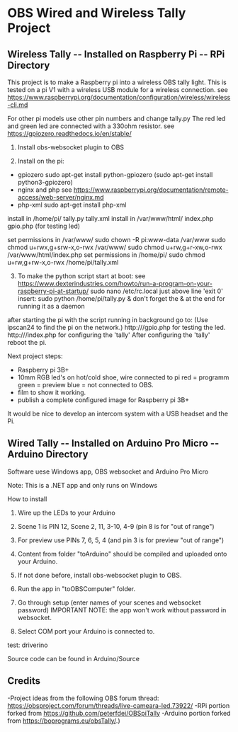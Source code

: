 OBS Wired and Wireless Tally Project
==================================================

Wireless Tally -- Installed on Raspberry Pi -- RPi Directory
----------------------------

This project is to make a Raspberry pi into a wireless OBS tally light.
This is tested on a pi V1 with a wireless USB module for a wireless connection.
see https://www.raspberrypi.org/documentation/configuration/wireless/wireless-cli.md

For other pi models use other pin numbers and change tally.py
The red led and green led are connected with a 330ohm resistor.
see https://gpiozero.readthedocs.io/en/stable/

1. Install obs-websocket plugin to OBS

2. Install on the pi:
- gpiozero
	sudo apt-get install python-gpiozero
	(sudo apt-get install python3-gpiozero)
- nginx and php
	see https://www.raspberrypi.org/documentation/remote-access/web-server/nginx.md
- php-xml
	sudo apt-get install php-xml

install in /home/pi/
	tally.py
	tally.xml
install in /var/www/html/
	index.php
	gpio.php (for testing led)

set permissions in /var/www/
	sudo chown -R pi:www-data /var/www
	sudo chmod u+rwx,g+srw-x,o-rwx /var/www/
	sudo chmod u+rw,g+r-xw,o-rwx /var/www/html/index.php
set permissions in /home/pi/
	sudo chmod u+rw,g+rw-x,o-rwx /home/pi/tally.xml

3. To make the python script start at boot:
	see https://www.dexterindustries.com/howto/run-a-program-on-your-raspberry-pi-at-startup/
	sudo nano /etc/rc.local
	just above line 'exit 0' insert:
	sudo python /home/pi/tally.py &
	don't forget the & at the end for running it as a daemon
	
after starting the pi with the script running in background go to:
(Use ipscan24 to find the pi on the network.)
http://<pi IP address>/gpio.php for testing the led.
http://<pi IP address>/index.php for configuring the 'tally'
After configuring the 'tally' reboot the pi.

Next project steps:
- Raspberry pi 3B+
- 10mm RGB led's on hot/cold shoe, wire connected to pi
	red = programm
	green = preview
	blue = not connected to OBS.
- film to show it working.
- publish a complete configured image for Raspberry pi 3B+

It would be nice to develop an intercom system with a USB headset and the Pi.

Wired Tally -- Installed on Arduino Pro Micro -- Arduino Directory
----------------------------

Software uese Windows app, OBS websocket and Arduino Pro Micro

Note: This is a .NET app and only runs on Windows

How to install
1. Wire up the LEDs to your Arduino
2. Scene 1 is PIN 12, Scene 2, 11, 3-10, 4-9 (pin 8 is for "out of range")
3. For preview use PINs 7, 6, 5, 4 (and pin 3 is for preview "out of range")

4. Content from folder "toArduino" should be compiled and uploaded onto your Arduino.
5. If not done before, install obs-websocket plugin to OBS.
6. Run the app in "toOBSComputer" folder.
7. Go through setup (enter names of your scenes and websocket password) IMPORTANT NOTE: the app won't work without password in websocket.
8. Select COM port your Arduino is connected to.

test: driverino

Source code can be found in Arduino/Source

Credits
-----------------------------
-Project ideas from the following OBS forum thread: https://obsproject.com/forum/threads/live-cameara-led.73922/
-RPi portion forked from https://github.com/peterfdej/OBSpiTally
-Arduino portion forked from https://boprograms.eu/obsTally/.)